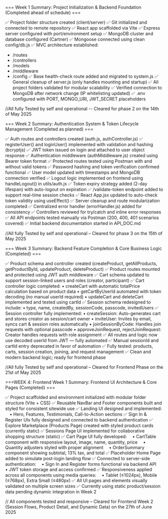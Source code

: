 === Week 1 Summary: Project Initialization & Backend Foundation (Completed ahead of schedule) ===

✅ Project folder structure created (client/server)
✅ Git initialized and connected to remote repository
✅ React app scaffolded via Vite
✅ Express server configured with port/environment setup
✅ MongoDB cluster and database configured (Cartner)
✅ Mongoose connected using clean config/db.js
✅ MVC architecture established:
   - /routes
   - /controllers
   - /models
   - /middleware
   - /config
✅ Base health-check route added and migrated to system.js
✅ General cleanup of server.js (only handles mounting and startup)
✅ All project folders validated for modular scalability
✅ Verified connection to MongoDB after network change (IP whitelisting updated)
✅ .env configured with PORT, MONGO_URI, JWT_SECRET placeholders

//All fully Tested by self and operational -- Cleared for phase 2 on the 14th of May 2025


=== Week 2 Summary: Authentication System & Token Lifecycle Management (Completed as planned) ===

✅ Auth routes and controllers created (auth.js, authController.js)
✅ registerUser() and loginUser() implemented with validation and hashing (bcryptjs)
✅ JWT token issued on login and attached to user object response
✅ Authentication middleware (authMiddleware.js) created using Bearer token format
✅ Protected routes tested using Postman with and without valid tokens
✅ Password hashing and token verification confirmed functional
✅ User model updated with timestamps and MongoDB connection verified
✅ Logout logic implemented on frontend using handleLogout() in utils/auth.js
✅ Token expiry strategy added (2-day lifespan) with auto-logout on expiration
✅ /validate-token endpoint added to support real-time session checks
✅ React App.jsx updated to auto-check token validity using useEffect()
✅ Server cleanup and route modularization completed
✅ Centralized error handler (errorHandler.js) added for consistency
✅ Controllers reviewed for try/catch and inline error responses
✅ All API endpoints tested manually via Postman (200, 400, 401 scenarios covered)
✅ Initial backend documentation started in API_DOC.md

//All fully Tested by self and operational – Cleared for phase 3 on the 15th of May 2025


=== Week 3 Summary: Backend Feature Completion & Core Business Logic (Completed) ===

✅ Product schema and controller created (createProduct, getAllProducts, getProductById, updateProduct, deleteProduct)
✅ Product routes mounted and protected using JWT auth middleware
✅ Cart schema updated to support session-linked users and roles (creator, participant)
✅ Cart controller logic completed:
	•	createCart with automatic totalPrice calculation based on product data
	•	getCartByUserId automated with token decoding (no manual userId required)
	•	updateCart and deleteCart implemented and tested using cartId
✅ Session schema redesigned to include:
	•	type, name, createdBy, sessionCode, passcode, invitedUsers
✅ Session controller fully implemented:
	•	createSession: Auto-generates cart and stores creator as session/cart owner
	•	inviteUser: Invites by email, syncs cart & session roles automatically
	•	joinSessionByCode: Handles join requests with optional passcode
	•	approveJoinRequest, rejectJoinRequest: Creator handles requests with role assignment
✅ All routes and logic now use decoded userId from JWT — fully automated
✅ Manual sessionId and cartId entry deprecated in favor of automation
✅ Fully tested: products, carts, session creation, joining, and request management
✅ Clean and modern backend logic; ready for frontend phase

//All fully Tested by self and operational – Cleared for Frontend Phase on the 21st of May 2025



===WEEK 4: Frontend Week 1 Summary: Frontend UI Architecture & Core Pages (Completed) ===

✅ Project scaffolded and environment initialized with modular folder structure (Vite + CSS)
✅ Reusable NavBar and Footer components built and styled for consistent sitewide use
✅ Landing UI designed and implemented:
 • Hero, Features, Testimonials, Call-to-Action sections
✅ Sign In & Register UIs fully designed and connected to backend authentication
✅ Explore Marketplace (Products Page) created with styled product cards (currently static)
✅ Sessions Page UI implemented for collaborative shopping structure (static)
✅ Cart Page UI fully developed:
 • CartTable component with responsive layout, image, name, quantity, price
 • Quantity adjusters styled with proper alignment
 • OrderSummary component showing subtotal, 13% tax, and total
✅ Placeholder Home Page added to simulate post-login landing flow
✅ Connected to server-side authentication:
 • Sign In and Register forms functional via backend API
 • JWT token storage and access confirmed
✅ Responsiveness applied across all components using media queries:
 • Tablet (≤1024px), Mobile (≤768px), Extra Small (≤480px)
✅ All UI pages and elements visually validated on multiple screen sizes
✅ Currently using static product/session data pending dynamic integration in Week 2

// All components tested and responsive – Cleared for Frontend Week 2 (Session Flows, Product Detail, and Dynamic Data) on the 27th of June 2025